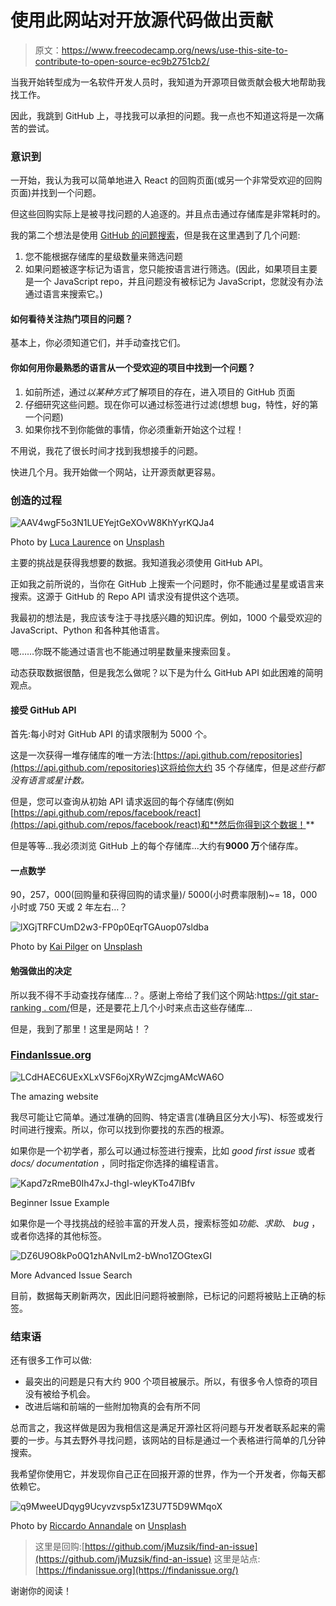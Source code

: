 # 使用此网站对开放源代码做出贡献

> 原文：<https://www.freecodecamp.org/news/use-this-site-to-contribute-to-open-source-ec9b2751cb2/>

当我开始转型成为一名软件开发人员时，我知道为开源项目做贡献会极大地帮助我找工作。

因此，我跳到 GitHub 上，寻找我可以承担的问题。我一点也不知道这将是一次痛苦的尝试。

### 意识到

一开始，我认为我可以简单地进入 React 的回购页面(或另一个非常受欢迎的回购页面)并找到一个问题。

但这些回购实际上是被寻找问题的人追逐的。并且点击通过存储库是非常耗时的。

我的第二个想法是使用 [GitHub 的问题搜索](https://github.com/issues)，但是我在这里遇到了几个问题:

1.  您不能根据存储库的星级数量来筛选问题
2.  如果问题被逐字标记为语言，您只能按语言进行筛选。(因此，如果项目主要是一个 JavaScript repo，并且问题没有被标记为 JavaScript，您就没有办法通过语言来搜索它。)

#### 如何看待关注热门项目的问题？

基本上，你必须知道它们，并手动查找它们。

#### 你如何用你最熟悉的语言从一个受欢迎的项目中找到一个问题？

1.  如前所述，通过*以某种方式*了解项目的存在，进入项目的 GitHub 页面
2.  仔细研究这些问题。现在你可以通过标签进行过滤(想想 bug，特性，好的第一个问题)
3.  如果你找不到你能做的事情，你必须重新开始这个过程！

不用说，我花了很长时间才找到我想接手的问题。

快进几个月。我开始做一个网站，让开源贡献更容易。

### 创造的过程

![AAV4wgF5o3N1LUEYejtGeXOvW8KhYyrKQJa4](img/91a389fda36fbbf8efb3627a84cbb9af.png)

Photo by [Luca Laurence](https://unsplash.com/@luca_tism?utm_source=medium&utm_medium=referral) on [Unsplash](https://unsplash.com?utm_source=medium&utm_medium=referral)

主要的挑战是获得我想要的数据。我知道我必须使用 GitHub API。

正如我之前所说的，当你在 GitHub 上搜索一个问题时，你不能通过星星或语言来搜索。这源于 GitHub 的 Repo API 请求没有提供这个选项。

我最初的想法是，我应该专注于寻找感兴趣的知识库。例如，1000 个最受欢迎的 JavaScript、Python 和各种其他语言。

嗯……你既不能通过语言也不能通过明星数量来搜索回复。

动态获取数据很酷，但是我怎么做呢？以下是为什么 GitHub API 如此困难的简明观点。

#### 接受 GitHub API

首先:每小时对 GitHub API 的请求限制为 5000 个。

这是一次获得一堆存储库的唯一方法:[https://api.github.com/repositories](https://api.github.com/repositories)这将给你大约 35 个存储库，但是*这些行都没有语言或星计数。*

但是，您可以查询从初始 API 请求返回的每个存储库(例如[https://api.github.com/repos/facebook/react](https://api.github.com/repos/facebook/react)和**然后你得到这个数据！**

但是等等…我必须浏览 GitHub 上的每个存储库...大约有**9000 万**个储存库。

#### **一点数学**

90，257，000(回购量和获得回购的请求量)/ 5000(小时费率限制)~= 18，000 小时或 750 天或 2 年左右…？

![lXGjTRFCUmD2w3-FP0p0EqrTGAuop07sldba](img/2506816400087f008d643831f602b387.png)

Photo by [Kai Pilger](https://unsplash.com/@kaip?utm_source=medium&utm_medium=referral) on [Unsplash](https://unsplash.com?utm_source=medium&utm_medium=referral)

#### 勉强做出的决定

所以我不得不手动查找存储库…？。感谢上帝给了我们这个网站:h[ttps://git star-ranking . com/](https://gitstar-ranking.com/)但是，还是要花上几个小时来点击这些存储库…

但是，我到了那里！这里是网站！？

### [FindanIssue.org](https://findanissue.org/)

![LCdHAEC6UExXLxVSF6ojXRyWZcjmgAMcWA6O](img/54778c062b495d29488ed6763b83b6ab.png)

The amazing website

我尽可能让它简单。通过准确的回购、特定语言(准确且区分大小写)、标签或发行时间进行搜索。所以，你可以找到你要找的东西的根源。

如果你是一个初学者，那么可以通过标签进行搜索，比如 *good first issue* 或者 *docs/ documentation* ，同时指定你选择的编程语言。

![Kapd7zRmeB0Ih47xJ-thgI-wleyKTo47lBfv](img/10813808ae5911cc4c1988015f335d11.png)

Beginner Issue Example

如果你是一个寻找挑战的经验丰富的开发人员，搜索标签如*功能*、*求助*、 *bug* ，或者你选择的其他标签。

![DZ6U9O8kPo0Q1zhANvILm2-bWno1ZOGtexGI](img/84e9caef5c4ef51d1dfcafe08ffa5cbd.png)

More Advanced Issue Search

目前，数据每天刷新两次，因此旧问题将被删除，已标记的问题将被贴上正确的标签。

### 结束语

还有很多工作可以做:

*   最突出的问题是只有大约 900 个项目被展示。所以，有很多令人惊奇的项目没有被给予机会。
*   改进后端和前端的一些附加物真的会有所不同

总而言之，我这样做是因为我相信这是满足开源社区将问题与开发者联系起来的需要的一步。与其去野外寻找问题，该网站的目标是通过一个表格进行简单的几分钟搜索。

我希望你使用它，并发现你自己正在回报开源的世界，作为一个开发者，你每天都依赖它。

![q9MweeUDqyg9Ucyvzvsp5x1Z3U7T5D9WMqoX](img/dc5df9a1aaccea014d3c2c77dbc0c174.png)

Photo by [Riccardo Annandale](https://unsplash.com/@pavement_special?utm_source=medium&utm_medium=referral) on [Unsplash](https://unsplash.com?utm_source=medium&utm_medium=referral)

> 这里是回购:[https://github.com/jMuzsik/find-an-issue](https://github.com/jMuzsik/find-an-issue)
> 这里是站点:[https://findanissue.org](https://findanissue.org/)

谢谢你的阅读！